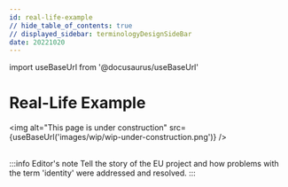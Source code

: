 ```yaml
---
id: real-life-example
// hide_table_of_contents: true
// displayed_sidebar: terminologyDesignSideBar
date: 20221020
---
```


import useBaseUrl from '@docusaurus/useBaseUrl'

# Real-Life Example

<img
  alt="This page is under construction"
  src={useBaseUrl('images/wip/wip-under-construction.png')}
/><br/><br/>

:::info Editor's note
Tell the story of the EU project and how problems with the term 'identity' were addressed and resolved.
:::
